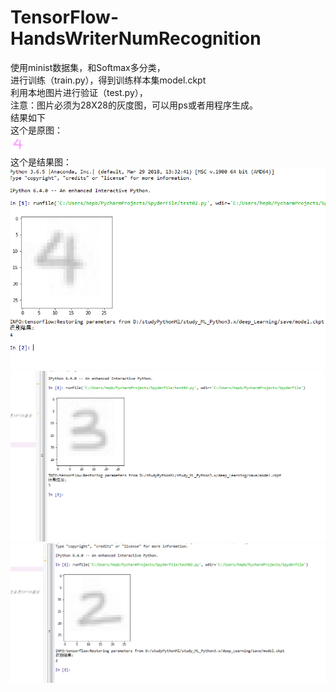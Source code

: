 # TensorFlow-HandsWriterNumRecognition
使用minist数据集，和Softmax多分类，  
进行训练（train.py），得到训练样本集model.ckpt  
利用本地图片进行验证（test.py），  
注意：图片必须为28X28的灰度图，可以用ps或者用程序生成。  
结果如下  
这个是原图：  
![原图](./007.png)  
这个是结果图：  
![结果图](./result/数字4的结果.png)
![结果图](./result/num03Result.png)  
![结果图](./result/num02Result.png) 
  
